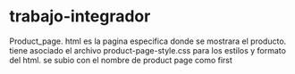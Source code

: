 # trabajo-integrador
Product_page. html es la pagina especifica donde se mostrara el producto.
tiene asociado el archivo product-page-style.css para los estilos y formato del html.
se subio con el nombre de product page como first 
